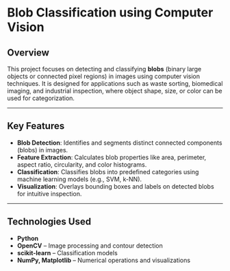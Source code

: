 #  Blob Classification using Computer Vision

##  Overview
This project focuses on detecting and classifying **blobs** (binary large objects or connected pixel regions) in images using computer vision techniques. It is designed for applications such as waste sorting, biomedical imaging, and industrial inspection, where object shape, size, or color can be used for categorization.

---

##  Key Features
-  **Blob Detection**: Identifies and segments distinct connected components (blobs) in images.
-  **Feature Extraction**: Calculates blob properties like area, perimeter, aspect ratio, circularity, and color histograms.
-  **Classification**: Classifies blobs into predefined categories using machine learning models (e.g., SVM, k-NN).
-  **Visualization**: Overlays bounding boxes and labels on detected blobs for intuitive inspection.

---

##  Technologies Used
- **Python**
- **OpenCV** – Image processing and contour detection
- **scikit-learn** – Classification models
- **NumPy, Matplotlib** – Numerical operations and visualizations
